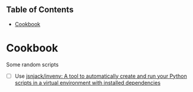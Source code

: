 <!-- START doctoc generated TOC please keep comment here to allow auto update -->
<!-- DON'T EDIT THIS SECTION, INSTEAD RE-RUN doctoc TO UPDATE -->
## Table of Contents

- [Cookbook](#cookbook)

<!-- END doctoc generated TOC please keep comment here to allow auto update -->

# Cookbook

Some random scripts

- [ ] Use [jsnjack/invenv: A tool to automatically create and run your Python scripts in a virtual environment with installed dependencies](https://github.com/jsnjack/invenv)
